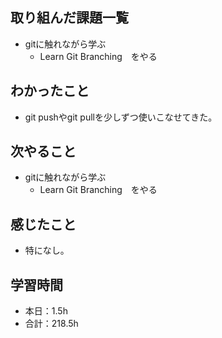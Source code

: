 ## 取り組んだ課題一覧
- gitに触れながら学ぶ
  -  Learn Git Branching　をやる
## わかったこと
-  git pushやgit pullを少しずつ使いこなせてきた。
## 次やること
- gitに触れながら学ぶ
  -  Learn Git Branching　をやる
## 感じたこと
- 特になし。
## 学習時間
- 本日：1.5h
- 合計：218.5h